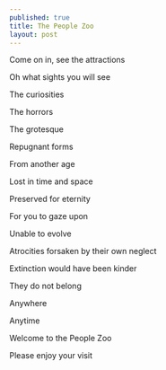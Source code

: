 ```yaml
---
published: true
title: The People Zoo
layout: post
---
```

Come on in, see the attractions

Oh what sights you will see

The curiosities

The horrors

The grotesque

Repugnant forms

From another age

Lost in time and space

Preserved for eternity

For you to gaze upon

Unable to evolve

Atrocities forsaken by their own neglect

Extinction would have been kinder

They do not belong

Anywhere

Anytime

Welcome to the People Zoo

Please enjoy your visit
